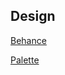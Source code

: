 ## Design

[Behance](https://www.behance.net/gallery/144600949/Design-exercise?tracking_source=search_projects%7Cinput%20field)

[Palette](https://coolors.co/palettes/trending)
